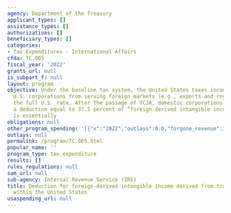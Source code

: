 ```yaml
---
agency: Department of the Treasury
applicant_types: []
assistance_types: []
authorizations: []
beneficiary_types: []
categories:
- Tax Expenditures - International Affairs
cfda: TC.005
fiscal_year: '2022'
grants_url: null
is_subpart_f: null
layout: program
objective: Under the baseline tax system, the United States taxes income earned by
  U.S. corporations from serving foreign markets (e.g., exports and royalties) at
  the full U.S. rate. After the passage of TCJA, domestic corporations are allowed
  a deduction equal to 37.5 percent of “foreign-derived intangible income,” which
  is essentially
obligations: null
other_program_spending: '[{"x":"2022","outlays":0.0,"forgone_revenue":11900000000.0},{"x":"2023","outlays":0.0,"forgone_revenue":15240000000.0},{"x":"2024","outlays":0.0,"forgone_revenue":15950000000.0}]'
outlays: null
permalink: /program/TC.005.html
popular_name: ''
program_type: tax_expenditure
results: []
rules_regulations: null
sam_url: null
sub-agency: Internal Revenue Service (IRS)
title: Deduction for foreign-derived intangible income derived from trade or business
  within the United States
usaspending_url: null
---
```

